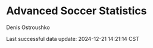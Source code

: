 # Advanced Soccer Statistics
Denis Ostroushko

<!-- gfm -->

Last successful data update: 2024-12-21 14:21:14 CST
